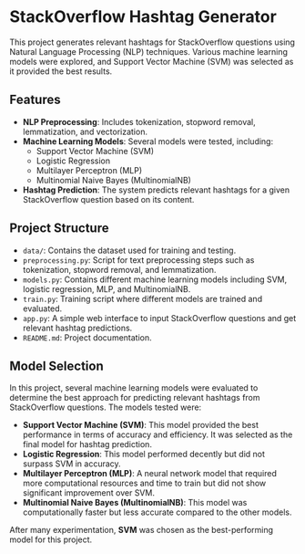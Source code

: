 # StackOverflow Hashtag Generator

This project generates relevant hashtags for StackOverflow questions using Natural Language Processing (NLP) techniques. Various machine learning models were explored, and Support Vector Machine (SVM) was selected as it provided the best results.

## Features
- **NLP Preprocessing**: Includes tokenization, stopword removal, lemmatization, and vectorization.
- **Machine Learning Models**: Several models were tested, including:
  - Support Vector Machine (SVM)
  - Logistic Regression
  - Multilayer Perceptron (MLP)
  - Multinomial Naive Bayes (MultinomialNB)
- **Hashtag Prediction**: The system predicts relevant hashtags for a given StackOverflow question based on its content.

## Project Structure
- `data/`: Contains the dataset used for training and testing.
- `preprocessing.py`: Script for text preprocessing steps such as tokenization, stopword removal, and lemmatization.
- `models.py`: Contains different machine learning models including SVM, logistic regression, MLP, and MultinomialNB.
- `train.py`: Training script where different models are trained and evaluated.
- `app.py`: A simple web interface to input StackOverflow questions and get relevant hashtag predictions.
- `README.md`: Project documentation.


## Model Selection

In this project, several machine learning models were evaluated to determine the best approach for predicting relevant hashtags from StackOverflow questions. The models tested were:

- **Support Vector Machine (SVM)**: This model provided the best performance in terms of accuracy and efficiency. It was selected as the final model for hashtag prediction.
- **Logistic Regression**: This model performed decently but did not surpass SVM in accuracy.
- **Multilayer Perceptron (MLP)**: A neural network model that required more computational resources and time to train but did not show significant improvement over SVM.
- **Multinomial Naive Bayes (MultinomialNB)**: This model was computationally faster but less accurate compared to the other models.

After many experimentation, **SVM** was chosen as the best-performing model for this project.

